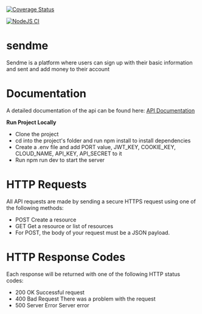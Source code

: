 [![Coverage Status](https://coveralls.io/repos/github/donaldcrane/sendme/badge.svg?branch=main)](https://coveralls.io/github/donaldcrane/sendme?branch=main)

[![NodeJS CI](https://github.com/donaldcrane/sendme/actions/workflows/node.js.yml/badge.svg)](https://github.com/donaldcrane/sendme/actions/workflows/node.js.yml)

# sendme

Sendme is a platform where users can sign up with their basic information and sent and add money to their account

# Documentation

A detailed documentation of the api can be found here: [API Documentation](https://documenter.getpostman.com/view/11971882/TzsYLo6w)

**Run Project Locally**

- Clone the project
- cd into the project's folder and run npm install to install dependencies
- Create a .env file and add PORT value, JWT_KEY, COOKIE_KEY, CLOUD_NAME, API_KEY, API_SECRET to it
- Run npm run dev to start the server

# HTTP Requests

All API requests are made by sending a secure HTTPS request using one of the following methods:

- POST Create a resource
- GET Get a resource or list of resources
- For POST, the body of your request must be a JSON payload.

# HTTP Response Codes

Each response will be returned with one of the following HTTP status codes:

- 200 OK Successful request
- 400 Bad Request There was a problem with the request
- 500 Server Error Server error
